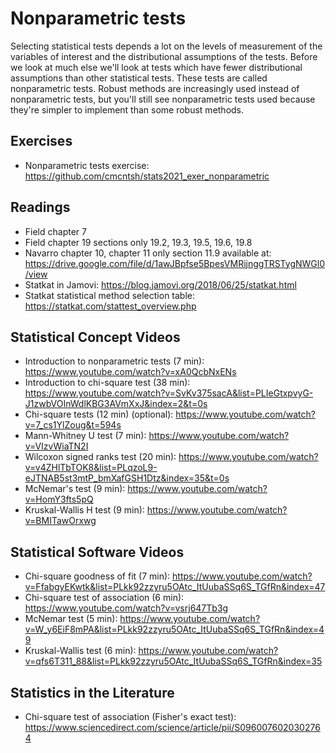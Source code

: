 # Nonparametric tests

Selecting statistical tests depends a lot on the levels of measurement of the variables of interest and the distributional assumptions of the tests. Before we look at much else we'll look at tests which have fewer distributional assumptions than other statistical tests. These tests are called nonparametric tests. Robust methods are increasingly used instead of nonparametric tests, but you'll still see nonparametric tests used because they're simpler to implement than some robust methods.

## Exercises

* Nonparametric tests exercise: https://github.com/cmcntsh/stats2021_exer_nonparametric

## Readings

* Field chapter 7
* Field chapter 19 sections only 19.2, 19.3, 19.5, 19.6, 19.8
* Navarro chapter 10, chapter 11 only section 11.9 available at: https://drive.google.com/file/d/1awJBpfse5BpesVMRijnggTRSTygNWGl0/view
* Statkat in Jamovi: https://blog.jamovi.org/2018/06/25/statkat.html
* Statkat statistical method selection table: https://statkat.com/stattest_overview.php

## Statistical Concept Videos

* Introduction to nonparametric tests (7 min): https://www.youtube.com/watch?v=xA0QcbNxENs
* Introduction to chi-square test (38 min): https://www.youtube.com/watch?v=SvKv375sacA&list=PLIeGtxpvyG-J1zwbVOInWdlKBG3AVmXxJ&index=2&t=0s
* Chi-square tests (12 min) (optional): https://www.youtube.com/watch?v=7_cs1YlZoug&t=594s
* Mann-Whitney U test (7 min): https://www.youtube.com/watch?v=VIzvWiaTN2I
* Wilcoxon signed ranks test (20 min): https://www.youtube.com/watch?v=v4ZHlTbTOK8&list=PLqzoL9-eJTNAB5st3mtP_bmXafGSH1Dtz&index=35&t=0s
* McNemar's test (9 min): https://www.youtube.com/watch?v=HomY3fts5pQ
* Kruskal-Wallis H test (9 min): https://www.youtube.com/watch?v=BMITawOrxwg

## Statistical Software Videos

* Chi-square goodness of fit (7 min): https://www.youtube.com/watch?v=FfabgyEKwtk&list=PLkk92zzyru5OAtc_ItUubaSSq6S_TGfRn&index=47
* Chi-square test of association (6 min): https://www.youtube.com/watch?v=vsrj647Tb3g
* McNemar test (5 min): https://www.youtube.com/watch?v=W_y6EiF8mPA&list=PLkk92zzyru5OAtc_ItUubaSSq6S_TGfRn&index=49
* Kruskal-Wallis test (6 min): https://www.youtube.com/watch?v=qfs6T311_88&list=PLkk92zzyru5OAtc_ItUubaSSq6S_TGfRn&index=35

## Statistics in the Literature

* Chi-square test of association (Fisher's exact test): https://www.sciencedirect.com/science/article/pii/S0960076020302764
